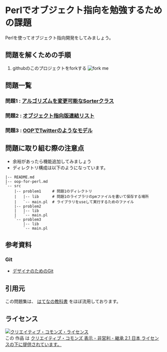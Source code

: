 # Perlでオブジェクト指向を勉強するための課題

Perlを使ってオブジェクト指向開発をしてみましょう。

## 問題を解くための手順

1. githubのこのプロジェクトをforkする
![fork me](http://gyazo.com/be9d97c5364f4debd58c8a30fdf8b5ab.png?1347282042)

## 問題一覧

### 問題1 : [アルゴリズムを変更可能なSorterクラス](https://github.com/ainame/Perl-OOP-Practices/blob/master/oop-for-perl.md#問題1)
### 問題2 : [オブジェクト指向版連結リスト](https://github.com/ainame/Perl-OOP-Practices/blob/master/oop-for-perl.md#問題2)
### 問題3 : [OOPでTwitterのようなモデル](https://github.com/ainame/Perl-OOP-Practices/blob/master/oop-for-perl.md#問題3オプション)

## 問題に取り組む際の注意点

* 余裕があったら機能追加してみましょう
* ディレクトリ構成は以下のようになっています。

``` text
|-- README.md
|-- oop-for-perl.md
`-- src
    |-- problem1     # 問題1のディレクトリ
    |   |-- lib      # 問題1のライブラリのpmファイルを書いて保存する場所
    |   `-- main.pl  # ライブラリをuseして実行するためのファイル
    |-- problem2
    |   |-- lib
    |   `-- main.pl
    `-- problem3
        |-- lib
        `-- main.pl
```

## 参考資料

### Git

* [デザイナのためのGit](https://github.com/hatena/Git-for-Designers)

## 引用元
この問題集は、
[はてなの教科書](https://github.com/hatena/Hatena-Textbook) をほぼ流用しております。

## ライセンス
<a rel="license" href="http://creativecommons.org/licenses/by-nc-sa/2.1/jp/"><img alt="クリエイティブ・コモンズ・ライセンス" style="border-width:0" src="http://i.creativecommons.org/l/by-nc-sa/2.1/jp/88x31.png" /></a><br />この 作品 は <a rel="license" href="http://creativecommons.org/licenses/by-nc-sa/2.1/jp/">クリエイティブ・コモンズ 表示 - 非営利 - 継承 2.1 日本 ライセンスの下に提供されています。</a>
